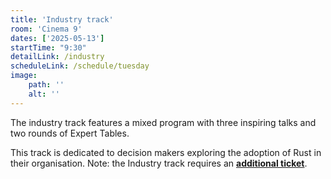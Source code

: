 ```yaml
---
title: 'Industry track'
room: 'Cinema 9'
dates: ['2025-05-13']
startTime: "9:30"
detailLink: /industry
scheduleLink: /schedule/tuesday
image:
    path: ''
    alt: ''
---
```


The industry track features a mixed program with three inspiring talks and two rounds of Expert Tables.

This track is dedicated to decision makers exploring the adoption of Rust in their organisation.
Note: the Industry track requires an **[additional ticket](/industry#tickets)**.